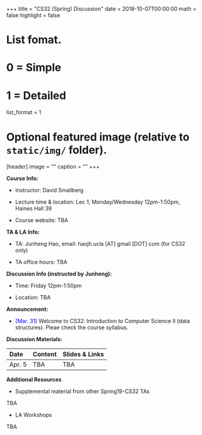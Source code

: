 +++
title = "CS32 (Spring) Discussion"
date = 2018-10-07T00:00:00
math = false
highlight = false

# List fomat.
#   0 = Simple
#   1 = Detailed
list_format = 1

# Optional featured image (relative to `static/img/` folder).
[header]
image = ""
caption = ""
+++

**Course Info:**

* Instructor: David Smallberg

* Lecture time & location: Lec 1, Monday/Wednesday 12pm-1:50pm, Haines Hall 39

* Course website: TBA

**TA & LA Info:**

* TA: Junheng Hao, email: haojh.ucla [AT] gmail [DOT] com (for CS32 only)

* TA office hours: TBA

**Discussion Info (instructed by Junheng):**

* Time: Friday 12pm-1:50pm

* Location: TBA

**Announcement:**

* <span style="color:blue">\[Mar. 31\]</span> Welcome to CS32: Introduction to Computer Science II (data structures). Pleae check the course syllabus.

**Discussion Materials:**

|  Date  |                        Content                      |          Slides & Links            |
|:-------|:----------------------------------------------------|:-----------------------------------|
| Apr. 5 | TBA | TBA |


**Additional Resources**

* Supplemental material from other Spring19-CS32 TAs

TBA

* LA Workshops

TBA



